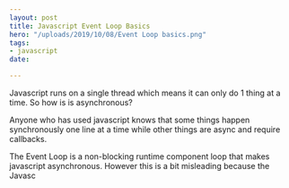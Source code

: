 ```yaml
---
layout: post
title: Javascript Event Loop Basics
hero: "/uploads/2019/10/08/Event Loop basics.png"
tags:
- javascript
date: 

---
```

Javascript runs on a single thread which means it can only do 1 thing at a time. So how is is asynchronous? 

Anyone who has used javascript knows that some things happen synchronously one line at a time while other things are async and require callbacks. 

The Event Loop is a non-blocking runtime component loop that makes javascript asynchronous. However this is a bit misleading because the Javasc